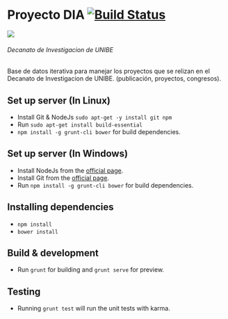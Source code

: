 # Proyecto DIA [![Build Status](https://magnum.travis-ci.com/ranfis/admin-dia.svg?token=qwtzsfqnqvCJ89YFHpgz)](https://magnum.travis-ci.com/ranfis/admin-dia)
![](https://encrypted-tbn0.gstatic.com/images?q=tbn:ANd9GcSlCwI0dqehYdxrT3qF63PABnvQguLN2_sFBmADaNg0222cpEdX)
###### Decanato de  Investigacion de UNIBE

Base de datos iterativa para manejar los proyectos que se relizan en el Decanato de  Investigacion de UNIBE. (publicación, proyectos, congresos).


## Set up server (In Linux)
* Install Git & NodeJs `sudo apt-get -y install git npm`
* Run `sudo apt-get install build-essential`
* `npm install -g grunt-cli bower` for build dependencies.

## Set up server (In Windows)
* Install NodeJs from the [official page](https://nodejs.org/en/download/).
* Install Git from the [official page](https://git-scm.com/download/win).
* Run `npm install -g grunt-cli bower` for build dependencies.

## Installing dependencies
* `npm install`
* `bower install`

## Build & development

* Run `grunt` for building and `grunt serve` for preview.

## Testing

* Running `grunt test` will run the unit tests with karma.
